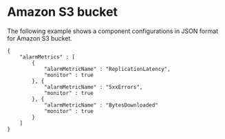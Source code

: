 # Amazon S3 bucket<a name="component-configuration-examples-s3"></a>

The following example shows a component configurations in JSON format for Amazon S3 bucket\.

```
{
    "alarmMetrics" : [
        {
            "alarmMetricName" : "ReplicationLatency",
            "monitor" : true
        }, {
            "alarmMetricName" : "5xxErrors",
            "monitor" : true
        }, {
            "alarmMetricName" : "BytesDownloaded"
            "monitor" : true
        }
    ]
}
```